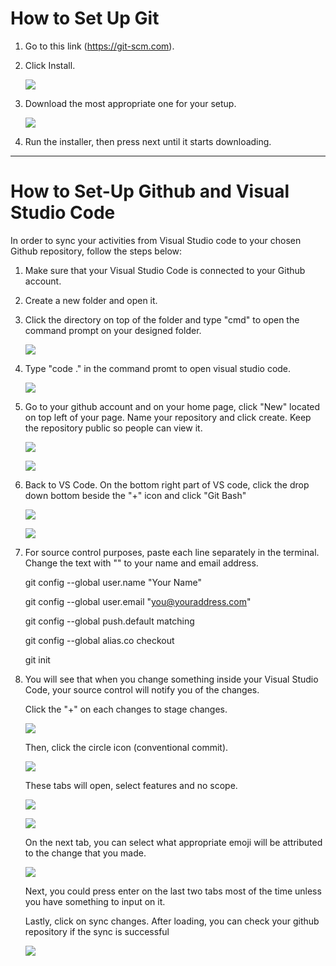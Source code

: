 # How to Set Up Git

1. Go to this link (https://git-scm.com).
2. Click Install.

    ![](pictures/click%20install.png)

3. Download the most appropriate one for your setup.

    ![](pictures/Installer.png)

4. Run the installer, then press next until it starts downloading.

---

# How to Set-Up Github and Visual Studio Code

In order to sync your activities from Visual Studio code to your chosen Github repository, follow the steps below:

1. Make sure that your Visual Studio Code is connected to your Github account.
2. Create a new folder and open it.
3. Click the directory on top of the folder and type "cmd" to open the command prompt on your designed folder.

    ![](pictures/cmd.png)

4. Type "code ." in the command promt to open visual studio code.

    ![](pictures/command%20prompt.png)

5. Go to your github account and on your home page, click "New" located on top left of your page. Name your repository and click create. Keep the repository public so people can view it.

    ![](pictures/new.png)

    ![](/pictures/create%20repository.png)

6. Back to VS Code. On the bottom right part of VS code, click the drop down bottom beside the "+" icon and click "Git Bash"

    ![](/pictures/+%20Icon.png)

    ![](/pictures/git%20bash.png)

7. For source control purposes, paste each line separately in the terminal. Change the text with "" to your name and email address.

    git config --global user.name "Your Name"

    git config --global user.email "you@youraddress.com"

    git config --global push.default matching

    git config --global alias.co checkout

    git init

8. You will see that when you change something inside your Visual Studio Code, your source control will notify you of the changes.

    Click the "+" on each changes to stage changes.
    
    ![](pictures/source%20control.png)

    Then, click the circle icon (conventional commit).

    ![](pictures/conventional%20commit.png)

    These tabs will open, select features and no scope.

    ![](pictures/feat.png.png)

    ![](pictures/noscope.png)

    On the next tab, you can select what appropriate emoji will be attributed to the change that you made.

    ![](pictures/emoji.png)

    Next, you could press enter on the last two tabs most of the time unless you have something to input on it.

    Lastly, click on sync changes. After loading, you can check your github repository if the sync is successful

    ![](pictures/sync%20changes.png)


